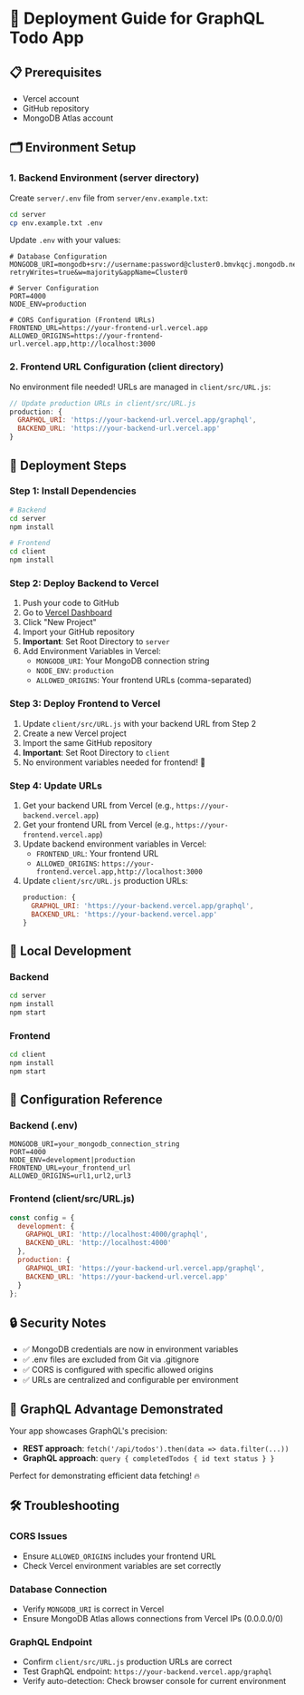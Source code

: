 # 🚀 Deployment Guide for GraphQL Todo App

## 📋 Prerequisites
- Vercel account
- GitHub repository
- MongoDB Atlas account

## 🗂️ Environment Setup

### 1. Backend Environment (server directory)

Create `server/.env` file from `server/env.example.txt`:

```bash
cd server
cp env.example.txt .env
```

Update `.env` with your values:
```env
# Database Configuration
MONGODB_URI=mongodb+srv://username:password@cluster0.bmvkqcj.mongodb.net/graphql_todo?retryWrites=true&w=majority&appName=Cluster0

# Server Configuration
PORT=4000
NODE_ENV=production

# CORS Configuration (Frontend URLs)
FRONTEND_URL=https://your-frontend-url.vercel.app
ALLOWED_ORIGINS=https://your-frontend-url.vercel.app,http://localhost:3000
```

### 2. Frontend URL Configuration (client directory)

No environment file needed! URLs are managed in `client/src/URL.js`:

```javascript
// Update production URLs in client/src/URL.js
production: {
  GRAPHQL_URI: 'https://your-backend-url.vercel.app/graphql',
  BACKEND_URL: 'https://your-backend-url.vercel.app'
}
```

## 🚀 Deployment Steps

### Step 1: Install Dependencies
```bash
# Backend
cd server
npm install

# Frontend  
cd client
npm install
```

### Step 2: Deploy Backend to Vercel

1. Push your code to GitHub
2. Go to [Vercel Dashboard](https://vercel.com/dashboard)
3. Click "New Project"
4. Import your GitHub repository
5. **Important**: Set Root Directory to `server`
6. Add Environment Variables in Vercel:
   - `MONGODB_URI`: Your MongoDB connection string
   - `NODE_ENV`: `production`
   - `ALLOWED_ORIGINS`: Your frontend URLs (comma-separated)

### Step 3: Deploy Frontend to Vercel

1. Update `client/src/URL.js` with your backend URL from Step 2
2. Create a new Vercel project
3. Import the same GitHub repository
4. **Important**: Set Root Directory to `client`
5. No environment variables needed for frontend! 🎉

### Step 4: Update URLs

1. Get your backend URL from Vercel (e.g., `https://your-backend.vercel.app`)
2. Get your frontend URL from Vercel (e.g., `https://your-frontend.vercel.app`)
3. Update backend environment variables in Vercel:
   - `FRONTEND_URL`: Your frontend URL
   - `ALLOWED_ORIGINS`: `https://your-frontend.vercel.app,http://localhost:3000`
4. Update `client/src/URL.js` production URLs:
   ```javascript
   production: {
     GRAPHQL_URI: 'https://your-backend.vercel.app/graphql',
     BACKEND_URL: 'https://your-backend.vercel.app'
   }
   ```

## 🔧 Local Development

### Backend
```bash
cd server
npm install
npm start
```

### Frontend
```bash
cd client
npm install
npm start
```

## 📝 Configuration Reference

### Backend (.env)
```env
MONGODB_URI=your_mongodb_connection_string
PORT=4000
NODE_ENV=development|production
FRONTEND_URL=your_frontend_url
ALLOWED_ORIGINS=url1,url2,url3
```

### Frontend (client/src/URL.js)
```javascript
const config = {
  development: {
    GRAPHQL_URI: 'http://localhost:4000/graphql',
    BACKEND_URL: 'http://localhost:4000'
  },
  production: {
    GRAPHQL_URI: 'https://your-backend-url.vercel.app/graphql',
    BACKEND_URL: 'https://your-backend-url.vercel.app'
  }
};
```

## 🔒 Security Notes

- ✅ MongoDB credentials are now in environment variables
- ✅ .env files are excluded from Git via .gitignore
- ✅ CORS is configured with specific allowed origins
- ✅ URLs are centralized and configurable per environment

## 🎯 GraphQL Advantage Demonstrated

Your app showcases GraphQL's precision:
- **REST approach**: `fetch('/api/todos').then(data => data.filter(...))`
- **GraphQL approach**: `query { completedTodos { id text status } }`

Perfect for demonstrating efficient data fetching! 🔥

## 🛠️ Troubleshooting

### CORS Issues
- Ensure `ALLOWED_ORIGINS` includes your frontend URL
- Check Vercel environment variables are set correctly

### Database Connection
- Verify `MONGODB_URI` is correct in Vercel
- Ensure MongoDB Atlas allows connections from Vercel IPs (0.0.0.0/0)

### GraphQL Endpoint
- Confirm `client/src/URL.js` production URLs are correct
- Test GraphQL endpoint: `https://your-backend.vercel.app/graphql`
- Verify auto-detection: Check browser console for current environment